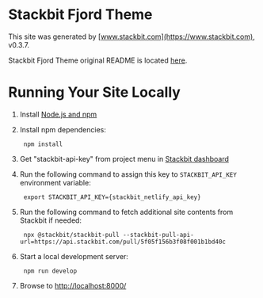 # Stackbit Fjord Theme

This site was generated by [www.stackbit.com](https://www.stackbit.com), v0.3.7.

Stackbit Fjord Theme original README is located [here](./README.theme.md).

# Running Your Site Locally

1. Install [Node.js and npm](https://nodejs.org/en/)

1. Install npm dependencies:

        npm install

1. Get "stackbit-api-key" from project menu in [Stackbit dashboard](https://app.stackbit.com/dashboard)

1. Run the following command to assign this key to `STACKBIT_API_KEY` environment variable:

        export STACKBIT_API_KEY={stackbit_netlify_api_key}

1. Run the following command to fetch additional site contents from Stackbit if needed:

        npx @stackbit/stackbit-pull --stackbit-pull-api-url=https://api.stackbit.com/pull/5f05f156b3f08f001b1bd40c

1. Start a local development server:

        npm run develop

1. Browse to [http://localhost:8000/](http://localhost:8000/)

